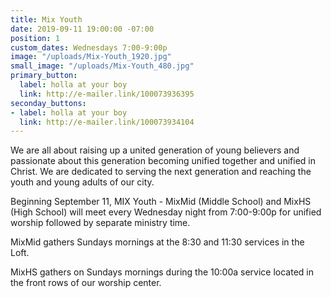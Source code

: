 ```yaml
---
title: Mix Youth
date: 2019-09-11 19:00:00 -07:00
position: 1
custom_dates: Wednesdays 7:00-9:00p
image: "/uploads/Mix-Youth_1920.jpg"
small_image: "/uploads/Mix-Youth_480.jpg"
primary_button:
  label: holla at your boy
  link: http://e-mailer.link/100073936395
seconday_buttons:
- label: holla at your boy
  link: http://e-mailer.link/100073934104
---
```


We are all about raising up a united generation of young believers and passionate about this generation becoming unified together and unified in Christ. We are dedicated to serving the next generation and reaching the youth and young adults of our city.

Beginning September 11, MIX Youth - MixMid (Middle School) and MixHS (High School) will meet every Wednesday night from 7:00-9:00p for unified worship followed by separate ministry time.

MixMid gathers Sundays mornings at the 8:30 and 11:30 services in the Loft.

MixHS gathers on Sundays mornings during the 10:00a service located in the front rows of our worship center.